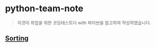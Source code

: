 # python-team-note

> 이것이 취업을 위한 코딩테스트다 with 파이썬을 참고하여 작성하였습니다.

## [Sorting](https://github.com/kkng932/python-team-note/tree/main/Sorting)
